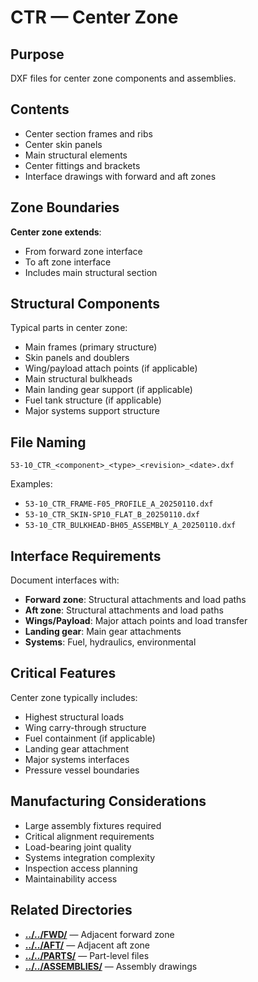 # CTR — Center Zone

## Purpose
DXF files for center zone components and assemblies.

## Contents
- Center section frames and ribs
- Center skin panels
- Main structural elements
- Center fittings and brackets
- Interface drawings with forward and aft zones

## Zone Boundaries
**Center zone extends**:
- From forward zone interface
- To aft zone interface
- Includes main structural section

## Structural Components
Typical parts in center zone:
- Main frames (primary structure)
- Skin panels and doublers
- Wing/payload attach points (if applicable)
- Main structural bulkheads
- Main landing gear support (if applicable)
- Fuel tank structure (if applicable)
- Major systems support structure

## File Naming
```
53-10_CTR_<component>_<type>_<revision>_<date>.dxf
```

Examples:
- `53-10_CTR_FRAME-F05_PROFILE_A_20250110.dxf`
- `53-10_CTR_SKIN-SP10_FLAT_B_20250110.dxf`
- `53-10_CTR_BULKHEAD-BH05_ASSEMBLY_A_20250110.dxf`

## Interface Requirements
Document interfaces with:
- **Forward zone**: Structural attachments and load paths
- **Aft zone**: Structural attachments and load paths
- **Wings/Payload**: Major attach points and load transfer
- **Landing gear**: Main gear attachments
- **Systems**: Fuel, hydraulics, environmental

## Critical Features
Center zone typically includes:
- Highest structural loads
- Wing carry-through structure
- Fuel containment (if applicable)
- Landing gear attachment
- Major systems interfaces
- Pressure vessel boundaries

## Manufacturing Considerations
- Large assembly fixtures required
- Critical alignment requirements
- Load-bearing joint quality
- Systems integration complexity
- Inspection access planning
- Maintainability access

## Related Directories
- **[../../FWD/](../FWD/)** — Adjacent forward zone
- **[../../AFT/](../AFT/)** — Adjacent aft zone
- **[../../PARTS/](../../PARTS/)** — Part-level files
- **[../../ASSEMBLIES/](../../ASSEMBLIES/)** — Assembly drawings
